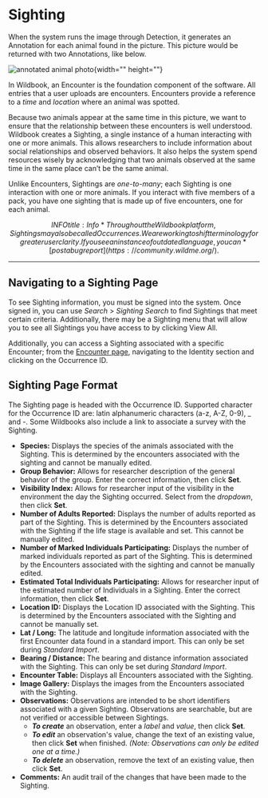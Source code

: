 # Sighting

When the system runs the image through Detection, it generates an Annotation for each animal found in the picture. This picture would be returned with two Annotations, like below.

![annotated animal photo](uploads/image.png-2212140949){width="" height=""}

In Wildbook, an Encounter is the foundation component of the software. All entries that a user uploads are encounters. Encounters provide a reference to a *time* and *location* where an animal was spotted.

Because two animals appear at the same time in this picture, we want to ensure that the relationship between these encounters is well understood. Wildbook creates a Sighting, a single instance of a human interacting with one or more animals. This allows researchers to include information about social relationships and observed behaviors. It also helps the system spend resources wisely by acknowledging that two animals observed at the same time in the same place can’t be the same animal.

Unlike Encounters, Sightings are *one-to-many*; each Sighting is one interaction with one or more animals. If you interact with five members of a pack, you have one sighting that is made up of five encounters, one for each animal.

$$INFO
title: Info
*Throughout the Wildbook platform, Sightings may also be called Occurrences. We are working to shift terminology for greater user clarity. If you see an instance of outdated language, you can* [post a bug report](https://community.wildme.org/).
$$

***

## Navigating to a Sighting Page

To see Sighting information, you must be signed into the system. Once signed in, you can use *Search* \> *Sighting Search* to find Sightings that meet certain criteria. Additionally, there may be a Sighting menu that will allow you to see all Sightings you have access to by clicking View All.

Additionally, you can access a Sighting associated with a specific Encounter; from the [Encounter page](https://docs.wildme.org/product-docs/en/wildbook/introduction/encounter/), navigating to the Identity section and clicking on the Occurrence ID.

## Sighting Page Format

The Sighting page is headed with the Occurrence ID. Supported character for the Occurrence ID are: latin alphanumeric characters (a-z, A-Z, 0-9), \_ and -. Some Wildbooks also include a link to associate a survey with the Sighting.

* **Species:** Displays the species of the animals associated with the Sighting. This is determined by the encounters associated with the sighting and cannot be manually edited.
* **Group Behavior:** Allows for researcher description of the general behavior of the group. Enter the correct information, then click **Set**.
* **Visibility Index:** Allows for researcher input of the visibility in the environment the day the Sighting occurred. Select from the *dropdown*, then click **Set**.
* **Number of Adults Reported:** Displays the number of adults reported as part of the Sighting. This is determined by the Encounters associated with the Sighting if the life stage is available and set. This cannot be manually edited.
* **Number of Marked Individuals Participating:** Displays the number of marked individuals reported as part of the Sighting. This is determined by the Encounters associated with the sighting and cannot be manually edited.
* **Estimated Total Individuals Participating:** Allows for researcher input of the estimated number of Individuals in a Sighting. Enter the correct information, then click **Set**.
* **Location ID:** Displays the Location ID associated with the Sighting. This is determined by the Encounters associated with the Sighting and cannot be manually set.
* **Lat / Long:** The latitude and longitude information associated with the first Encounter data found in a standard import. This can only be set during *Standard Import*.
* **Bearing / Distance:** The bearing and distance information associated with the Sighting. This can only be set during *Standard Import*.
* **Encounter Table:** Displays all Encounters associated with the Sighting.
* **Image Gallery:** Displays the images from the Encounters associated with the Sighting.
* **Observations:** Observations are intended to be short identifiers associated with a given Sighting. Observations are searchable, but are not verified or accessible between Sightings.
    * ***To create*** an observation, enter a *label* and *value*, then click **Set**.
    * ***To edit*** an observation's value, change the text of an existing value, then click **Set** when finished. *(Note: Observations can only be edited one at a time.)*
    * ***To delete*** an observation, remove the text of an existing value, then click **Set**.
* **Comments:** An audit trail of the changes that have been made to the Sighting.